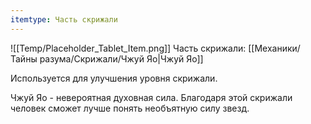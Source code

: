 ```yaml
---
itemtype: Часть скрижали
---
```

![[Temp/Placeholder_Tablet_Item.png]]
Часть скрижали: [[Механики/Тайны разума/Скрижали/Чжуй Яо|Чжуй Яо]]

Используется для улучшения уровня скрижали.

Чжуй Яо - невероятная духовная сила. Благодаря этой скрижали человек сможет лучше понять необъятную силу звезд.
